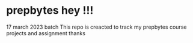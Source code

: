 # prepbytes hey !!!
17 march 2023 batch
This repo is creacted to track my prepbytes course projects and assignment 
thanks
